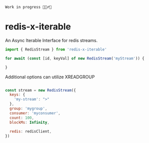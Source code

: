 ```
Work in progress 🚧👷‍♂️🔨
```

# redis-x-iterable

An Async Iterable Interface for redis streams.

```javascript
import { RedisStream } from 'redis-x-iterable'

for await (const [id, keyVal] of new RedisStream('myStream')) {

}
```
Additional options can utilize XREADGROUP
```javascript

const stream = new RedisStream({  
  keys: {
    'my-stream': ">"
  },
  group: 'mygroup',
  consumer: 'myconsumer',
  count: 100,
  blockMs: Infinity,
  
  redis: redisClient,
})
```